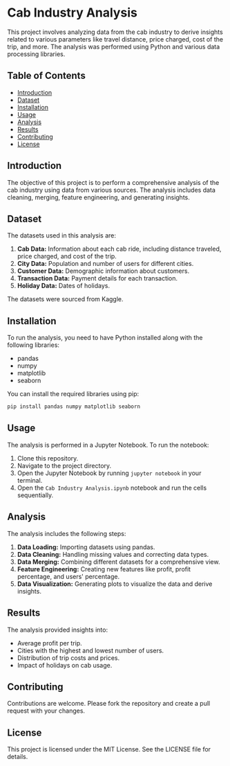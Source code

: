 # Cab Industry Analysis

This project involves analyzing data from the cab industry to derive insights related to various parameters like travel distance, price charged, cost of the trip, and more. The analysis was performed using Python and various data processing libraries.

## Table of Contents

- [Introduction](#introduction)
- [Dataset](#dataset)
- [Installation](#installation)
- [Usage](#usage)
- [Analysis](#analysis)
- [Results](#results)
- [Contributing](#contributing)
- [License](#license)

## Introduction

The objective of this project is to perform a comprehensive analysis of the cab industry using data from various sources. The analysis includes data cleaning, merging, feature engineering, and generating insights.

## Dataset

The datasets used in this analysis are:

1. **Cab Data:** Information about each cab ride, including distance traveled, price charged, and cost of the trip.
2. **City Data:** Population and number of users for different cities.
3. **Customer Data:** Demographic information about customers.
4. **Transaction Data:** Payment details for each transaction.
5. **Holiday Data:** Dates of holidays.

The datasets were sourced from Kaggle.

## Installation

To run the analysis, you need to have Python installed along with the following libraries:

- pandas
- numpy
- matplotlib
- seaborn

You can install the required libraries using pip:

```bash
pip install pandas numpy matplotlib seaborn

```
## Usage

The analysis is performed in a Jupyter Notebook. To run the notebook:

1. Clone this repository.
2. Navigate to the project directory.
3. Open the Jupyter Notebook by running `jupyter notebook` in your terminal.
4. Open the `Cab Industry Analysis.ipynb` notebook and run the cells sequentially.

## Analysis

The analysis includes the following steps:

1. **Data Loading:** Importing datasets using pandas.
2. **Data Cleaning:** Handling missing values and correcting data types.
3. **Data Merging:** Combining different datasets for a comprehensive view.
4. **Feature Engineering:** Creating new features like profit, profit percentage, and users' percentage.
5. **Data Visualization:** Generating plots to visualize the data and derive insights.

## Results

The analysis provided insights into:

- Average profit per trip.
- Cities with the highest and lowest number of users.
- Distribution of trip costs and prices.
- Impact of holidays on cab usage.

## Contributing

Contributions are welcome. Please fork the repository and create a pull request with your changes.

## License

This project is licensed under the MIT License. See the LICENSE file for details.


